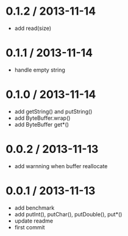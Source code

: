 
0.1.2 / 2013-11-14 
==================

  * add read(size)

0.1.1 / 2013-11-14 
==================

  * handle empty string

0.1.0 / 2013-11-14 
==================

  * add getString() and putString()
  * add ByteBuffer.wrap()
  * add ByteBuffer get*()

0.0.2 / 2013-11-13 
==================

  * add warnning when buffer reallocate

0.0.1 / 2013-11-13 
==================

  * add benchmark
  * add putInt(), putChar(), putDouble(), put*()
  * update readme
  * first commit

